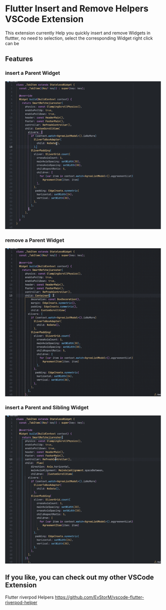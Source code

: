 # Flutter Insert and Remove Helpers VSCode Extension

This extension currently Help you quickly insert and remove Widgets in fluttter, no need to selection, select the corresponding Widget right click can be

<!-- 👉 <https://marketplace.visualstudio.com/items?itemName=mthuong.vscode-flutter-freezed-helper> -->


## Features

### insert a Parent Widget

![insert1](media/in1.gif)

### remove a Parent Widget

![remove](media/remove.gif)

### insert a Parent and Sibling Widget

![insert2](media/in2.gif)

## If you like, you can check out my other VSCode Extension
Flutter riverpod Helpers <https://github.com/EvStorM/vscode-flutter-riverpod-helper>
